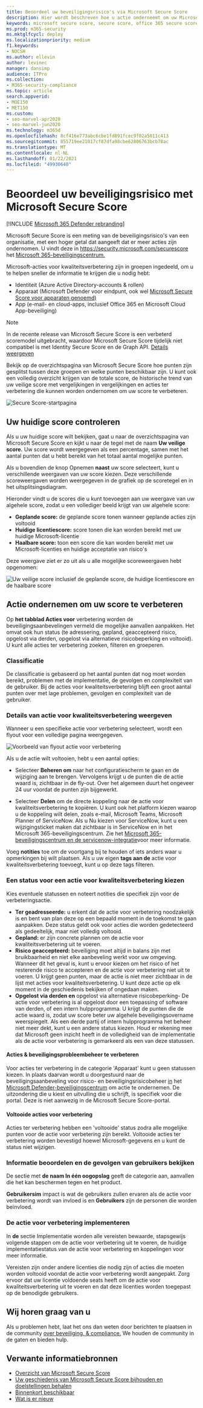 ```yaml
---
title: Beoordeel uw beveiligingsrisico's via Microsoft Secure Score
description: Hier wordt beschreven hoe u actie onderneemt om uw Microsoft Secure Score te verbeteren in het Microsoft 365-beveiligingscentrum.
keywords: microsoft secure score, secure score, office 365 secure score, microsoft-beveiligingsscore, Microsoft 365-beveiligingscentrum, acties voor verbetering
ms.prod: m365-security
ms.mktglfcycl: deploy
ms.localizationpriority: medium
f1.keywords:
- NOCSH
ms.author: ellevin
author: levinec
manager: dansimp
audience: ITPro
ms.collection:
- M365-security-compliance
ms.topic: article
search.appverid:
- MOE150
- MET150
ms.custom:
- seo-marvel-apr2020
- seo-marvel-jun2020
ms.technology: m365d
ms.openlocfilehash: 8cf416e773abc6cbe1fd891fcec9f02a5011c413
ms.sourcegitcommit: 855719ee21017cf87dfa98cbe62806763bcb78ac
ms.translationtype: MT
ms.contentlocale: nl-NL
ms.lasthandoff: 01/22/2021
ms.locfileid: "49930640"
---
```

# <a name="assess-your-security-posture-with-microsoft-secure-score"></a>Beoordeel uw beveiligingsrisico met Microsoft Secure Score

[!INCLUDE [Microsoft 365 Defender rebranding](../includes/microsoft-defender.md)]

Microsoft Secure Score is een meting van de beveiligingsrisico's van een organisatie, met een hoger getal dat aangeeft dat er meer acties zijn ondernomen. U vindt deze in https://security.microsoft.com/securescore het [Microsoft 365-beveiligingscentrum.](overview-security-center.md)

Microsoft-acties voor kwaliteitsverbetering zijn in groepen ingedeeld, om u te helpen sneller de informatie te krijgen die u nodig hebt:

* Identiteit (Azure Active Directory-accounts & rollen)
* Apparaat (Microsoft Defender voor eindpunt, ook wel [Microsoft Secure Score voor apparaten genoemd)](https://docs.microsoft.com/windows/security/threat-protection/microsoft-defender-atp/tvm-microsoft-secure-score-devices)
* App (e-mail- en cloud-apps, inclusief Office 365 en Microsoft Cloud App-beveiliging)

>[!NOTE]
>In de recente release van Microsoft Secure Score is een verbeterd scoremodel uitgebracht, waardoor Microsoft Secure Score tijdelijk niet compatibel is met Identity Secure Score en de Graph API. [Details weergeven](microsoft-secure-score-whats-new.md)

Bekijk op de overzichtspagina van Microsoft Secure Score hoe punten zijn gesplitst tussen deze groepen en welke punten beschikbaar zijn. U kunt ook een volledig overzicht krijgen van de totale score, de historische trend van uw veilige score met vergelijkingen in vergelijkingen en acties ter verbetering die kunnen worden ondernomen om uw score te verbeteren.

![Secure Score-startpagina](../../media/secure-score/secure-score-homepage-new.png)

## <a name="check-your-current-score"></a>Uw huidige score controleren

Als u uw huidige score wilt bekijken, gaat u naar de overzichtspagina van Microsoft Secure Score en kijkt u naar de tegel met de naam **Uw veilige score.** Uw score wordt weergegeven als een percentage, samen met het aantal punten dat u hebt bereikt van het totaal aantal mogelijke punten.

Als u bovendien de knop Opnemen **naast** uw score selecteert, kunt u verschillende weergaven van uw score kiezen. Deze verschillende scoreweergaven worden weergegeven in de grafiek op de scoretegel en in het uitsplitsingsdiagram.

Hieronder vindt u de scores die u kunt toevoegen aan uw weergave van uw algehele score, zodat u een vollediger beeld krijgt van uw algehele score:

- **Geplande score:** de geplande score tonen wanneer geplande acties zijn voltooid
- **Huidige licentiescore:** score tonen die kan worden bereikt met uw huidige Microsoft-licentie
- **Haalbare score:** toon een score die kan worden bereikt met uw Microsoft-licenties en huidige acceptatie van risico's

Deze weergave ziet er zo uit als u alle mogelijke scoreweergaven hebt opgenomen:

![Uw veilige score inclusief de geplande score, de huidige licentiescore en de haalbare score](../../media/secure-score/your-secure-score.png)

## <a name="take-action-to-improve-your-score"></a>Actie ondernemen om uw score te verbeteren

Op **het tabblad Acties voor** verbetering worden de beveiligingsaanbevelingen vermeld die mogelijke aanvallen aanpakken. Het omvat ook hun status (te adressering, gepland, geaccepteerd risico, opgelost via derden, opgelost via alternatieve risicobeperking en voltooid). U kunt alle acties ter verbetering zoeken, filteren en groeperen.  

### <a name="ranking"></a>Classificatie

De classificatie is gebaseerd op het aantal punten dat nog moet worden bereikt, problemen met de implementatie, de gevolgen en complexiteit van de gebruiker. Bij de acties voor kwaliteitsverbetering blijft een groot aantal punten over met lage problemen, gevolgen en complexiteit van de gebruiker.

### <a name="view-improvement-action-details"></a>Details van actie voor kwaliteitsverbetering weergeven

Wanneer u een specifieke actie voor verbetering selecteert, wordt een flyout voor een volledige pagina weergegeven.  

![Voorbeeld van flyout actie voor verbetering](../../media/secure-score/secure-score-improvement-action-details.png)

Als u de actie wilt voltooien, hebt u een aantal opties:

- Selecteer **Beheren om** naar het configuratiescherm te gaan en de wijziging aan te brengen. Vervolgens krijgt u de punten die de actie waard is, zichtbaar in de fly-out. Over het algemeen duurt het ongeveer 24 uur voordat de punten zijn bijgewerkt.

- Selecteer **Delen** om de directe koppeling naar de actie voor kwaliteitsverbetering te kopiëren. U kunt ook het platform kiezen waarop u de koppeling wilt delen, zoals e-mail, Microsoft Teams, Microsoft Planner of ServiceNow. Als u Nu kiezen voor ServiceNow, kunt u een wijzigingsticket maken dat zichtbaar is in ServiceNow en in het Microsoft 365-beveiligingscentrum. Zie het [Microsoft 365-beveiligingscentrum en de servicenow-integratie](tickets-security-center.md)voor meer informatie.

Voeg **notities** toe om de voortgang bij te houden of iets anders waar u opmerkingen bij wilt plaatsen. Als u uw eigen **tags aan de** actie voor kwaliteitsverbetering toevoegt, kunt u op deze tags filteren.

### <a name="choose-an-improvement-action-status"></a>Een status voor een actie voor kwaliteitsverbetering kiezen

Kies eventuele statussen en noteert notities die specifiek zijn voor de verbeteringsactie.

- **Ter geadresseerde:** u erkent dat de actie voor verbetering noodzakelijk is en bent van plan deze op een bepaald moment in de toekomst te gaan aanpakken. Deze status geldt ook voor acties die worden gedetecteerd als gedeeltelijk, maar niet volledig voltooid.
- **Gepland:** er zijn concrete plannen om de actie voor kwaliteitsverbetering uit te voeren.
- **Risico geaccepteerd:** beveiliging moet altijd in balans zijn met bruikbaarheid en niet elke aanbeveling werkt voor uw omgeving. Wanneer dit het geval is, kunt u ervoor kiezen om het risico of het resterende risico te accepteren en de actie voor verbetering niet uit te voeren. U krijgt geen punten, maar de actie is niet meer zichtbaar in de lijst met acties voor kwaliteitsverbetering. U kunt deze actie op elk moment in de geschiedenis bekijken of ongedaan maken.
- **Opgelost via derden en** opgelost via alternatieve risicobeperking-  De actie voor verbetering is al opgelost door een toepassing of software van derden, of een intern hulpprogramma. U krijgt de punten die de actie waard is, zodat uw score beter uw algehele beveiligingsovername weerspiegelt. Als een derde partij of intern hulpprogramma het beheer niet meer dekt, kunt u een andere status kiezen. Houd er rekening mee dat Microsoft geen inzicht heeft in de volledigheid van de implementatie als de actie voor verbetering is gemarkeerd als een van deze statussen.

#### <a name="threat--vulnerability-management-improvement-actions"></a>Acties & beveiligingsprobleembeheer te verbeteren

Voor acties ter verbetering in de categorie 'Apparaat' kunt u geen statussen kiezen. In plaats daarvan wordt u doorgestuurd naar de beveiligingsaanbeveling voor risico- en beveiligingsrisicobeheer [in](https://docs.microsoft.com/windows/security/threat-protection/microsoft-defender-atp/tvm-security-recommendation) het [Microsoft Defender-beveiligingscentrum](https://docs.microsoft.com/windows/security/threat-protection/microsoft-defender-atp/use) om actie te ondernemen. De uitzondering die u kiest en uitvulling die u schrijft, is specifiek voor die portal. Deze is niet aanwezig in de Microsoft Secure Score-portal.

#### <a name="completed-improvement-actions"></a>Voltooide acties voor verbetering

Acties ter verbetering hebben een 'voltooide' status zodra alle mogelijke punten voor de actie voor verbetering zijn bereikt. Voltooide acties ter verbetering worden bevestigd hoewel Microsoft-gegevens en u kunt de status niet wijzigen.

### <a name="assess-information-and-review-user-impact"></a>Informatie beoordelen en de gevolgen van gebruikers bekijken

De sectie met **de naam In één oogopslag** geeft de categorie aan, aanvallen die het kan beschermen tegen en het product.

**Gebruikersim** impact is wat de gebruikers zullen ervaren als de actie voor verbetering wordt van invloed is en **Gebruikers** zijn de personen die worden beïnvloed.

### <a name="implement-the-improvement-action"></a>De actie voor verbetering implementeren

In **de** sectie Implementatie worden alle vereisten bewaarde, stapsgewijs volgende stappen om de actie voor verbetering uit te voeren, de huidige implementatiestatus van de actie voor verbetering en koppelingen voor meer informatie.

Vereisten zijn onder andere licenties die nodig zijn of acties die moeten worden voltooid voordat de actie voor verbetering wordt aangepakt. Zorg ervoor dat uw licentie voldoende seats heeft om de actie voor kwaliteitsverbetering uit te voeren en dat deze licenties worden toegepast op de benodigde gebruikers.  

## <a name="we-want-to-hear-from-you"></a>Wij horen graag van u

Als u problemen hebt, laat het ons dan weten door berichten te plaatsen in de community [over beveiliging, & compliance.](https://techcommunity.microsoft.com/t5/Security-Privacy-Compliance/bd-p/security_privacy) We houden de community in de gaten en bieden hulp.

## <a name="related-resources"></a>Verwante informatiebronnen

- [Overzicht van Microsoft Secure Score](microsoft-secure-score.md)
- [Uw geschiedenis van Microsoft Secure Score bijhouden en doelstellingen behalen](microsoft-secure-score-history-metrics-trends.md)
- [Binnenkort beschikbaar](microsoft-secure-score-whats-coming.md)
- [Wat is er nieuw](microsoft-secure-score-whats-new.md)
